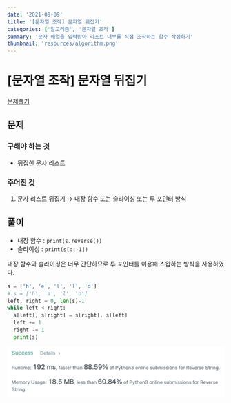 ```yaml
---
date: '2021-08-09'
title: '[문자열 조작] 문자열 뒤집기'
categories: ['알고리즘', '문자열 조작']
summary: '문자 배열을 입력받아 리스트 내부를 직접 조작하는 함수 작성하기'
thumbnail: 'resources/algorithm.png'
---
```


# [문자열 조작] 문자열 뒤집기

[문제풀기](https://leetcode.com/problems/reverse-string/)

## 문제

### 구해야 하는 것

- 뒤집힌 문자 리스트

### 주어진 것

1. 문자 리스트 뒤집기 → 내장 함수 또는 슬라이싱 또는 투 포인터 방식

## 풀이

- 내장 함수 : `print(s.reverse())`
- 슬라이싱 : `print(s[::-1])`

내장 함수와 슬라이싱은 너무 간단하므로 투 포인터를 이용해 스왑하는 방식을 사용하였다.

```py
s = ['h', 'e', 'l', 'l', 'o']
# s = ['h', 'a', 'l', 'o']
left, right = 0, len(s)-1
while left < right:
  s[left], s[right] = s[right], s[left]
  left += 1
  right -= 1
  print(s)
```

![result](resources/string-reverse.png)
